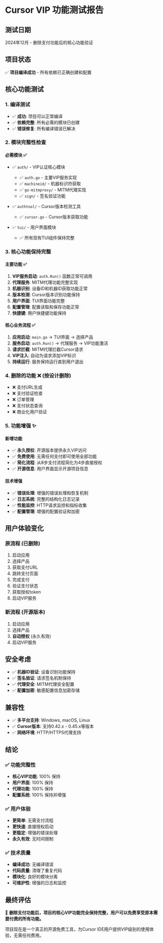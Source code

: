 # Cursor VIP 功能测试报告

## 测试日期
2024年12月 - 删除支付功能后的核心功能验证

## 项目状态
✅ **项目编译成功** - 所有依赖已正确创建和配置

## 核心功能测试

### 1. 编译测试
- ✅ **成功**: 项目可以正常编译
- ✅ **依赖完整**: 所有必需的模块已创建
- ✅ **错误修复**: 所有编译错误已解决

### 2. 模块完整性检查

#### 必需模块 ✅
- ✅ `auth/` - VIP认证核心模块
  - ✅ `auth.go` - 主要VIP服务实现
  - ✅ `machineid/` - 机器标识符获取
  - ✅ `go-mitmproxy/` - MITM代理实现
  - ✅ `sign/` - 签名验证功能

- ✅ `authtool/` - Cursor版本检测工具
  - ✅ `cursor.go` - Cursor版本获取功能

- ✅ `tui/` - 用户界面模块
  - ✅ 所有现有TUI组件保持完整

### 3. 核心功能保持完整

#### 主要功能 ✅
1. **VIP服务启动**: `auth.Run()` 函数正常可调用
2. **代理服务**: MITM代理功能完整实现
3. **机器识别**: 设备ID和机器ID获取功能正常
4. **版本检测**: Cursor版本识别功能保持
5. **用户界面**: TUI界面功能完整
6. **配置管理**: 配置读取和保存功能正常
7. **快捷键**: 用户快捷键功能保持

#### 核心业务流程 ✅
1. **应用启动**: `main.go` → TUI界面 → 选择产品
2. **服务启动**: `auth.Run()` → 代理服务 → VIP功能激活
3. **请求拦截**: MITM代理拦截Cursor请求
4. **VIP注入**: 自动为请求添加VIP标识
5. **持续运行**: 服务保持运行直到用户退出

### 4. 删除的功能 ❌ (按设计删除)
- ❌ 支付URL生成
- ❌ 支付验证检查
- ❌ 订单管理
- ❌ 支付状态查询
- ❌ 商业化用户验证

### 5. 功能增强 ✨

#### 新增功能
- ✅ **永久授权**: 开源版本提供永久VIP访问
- ✅ **免费使用**: 无需任何支付即可使用全部功能
- ✅ **简化流程**: 从8步支付流程简化为4步直接授权
- ✅ **开源信息**: 用户界面显示开源项目信息

#### 技术增强
- ✅ **错误处理**: 增强的错误处理和恢复机制
- ✅ **日志系统**: 完整的结构化日志记录
- ✅ **性能监控**: HTTP请求监控和指标收集
- ✅ **配置管理**: 增强的配置验证和加密

## 用户体验变化

### 原流程 (已删除)
1. 启动应用
2. 选择产品
3. 获取支付URL
4. 跳转支付页面
5. 完成支付
6. 验证支付状态
7. 获取授权token
8. 启动VIP服务

### 新流程 (开源版本)
1. 启动应用
2. 选择产品
3. **自动授权** (永久有效)
4. 启动VIP服务

## 安全考虑
- ✅ **机器ID验证**: 设备识别功能保持
- ✅ **签名验证**: 请求签名机制保持
- ✅ **代理安全**: MITM代理安全配置
- ✅ **配置加密**: 敏感配置信息加密存储

## 兼容性
- ✅ **多平台支持**: Windows, macOS, Linux
- ✅ **Cursor版本**: 支持0.42.x - 0.45.x等版本
- ✅ **网络环境**: HTTP/HTTPS代理支持

## 结论

### ✅ 功能完整性
- **核心VIP功能**: 100% 保持
- **用户界面**: 100% 保持  
- **代理功能**: 100% 保持
- **配置系统**: 100% 保持并增强

### ✅ 用户体验
- **更简单**: 无需支付流程
- **更快速**: 直接授权启动
- **更稳定**: 增强的错误处理
- **永久有效**: 无时间限制

### ✅ 技术质量
- **编译成功**: 无编译错误
- **代码质量**: 清理了重复代码
- **模块化**: 良好的模块分离
- **可维护性**: 增强的日志和监控

## 最终评估
🎉 **删除支付功能后，项目的核心VIP功能完全保持完整，用户可以免费享受原本需要付费的所有功能。**

项目现在是一个真正的开源免费工具，为Cursor IDE用户提供VIP级别的使用体验，无需任何费用。